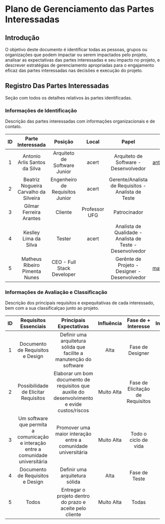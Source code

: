 # Plano de Gerenciamento das Partes Interessadas

## Introdução

O objetivo deste documento é identificar todas as pessoas, grupos ou organizações que podem impactar ou serem impactados pelo projeto, analisar as expectativas das partes interessadas e seu impacto no projeto, e descrever estratégias de gerenciamento apropriadas para o engajamento eficaz das partes interessadas nas decisões e execução do projeto. 

## Registro Das Partes Interessadas

Seção com todos os detalhes relativos às partes identificadas.

### Informações de Identificação

Descrição das partes interessadas com informações organizacionais e de contato.

| ID | Parte Interessada | Posição | Local | Papel | e-mail | Telefone |
|:--:|:-----------------:|:-------:|:-----:|:-----:|:------:|:--------:|
| 1 | Antonio Arlis Santos da Silva | Arquiteto de Software Junior | acert | Arquiteto de Software - Desenvolvedor | antonio.silva27@outlook.com | (62) 99189-236x |
| 2 | Beatriz Nogueira Carvalho da Silveira | Engenheiro de Requisitos Junior | acert | Gerente/Analista de Requisitos - Analista de Teste |  | (62) 99195-1501 |
| 3 | Gilmar Ferreira Arantes | Cliente | Professor UFG | Patrocinador | gilmar@inf.ufg.br | (62) 3521-1181 | 
| 4 | Keslley Lima da Silva | Tester | acert | Analista de Qualidade - Analista de Teste - Desenvolvedor | | (62) 99389-1248 |
| 5 | Matheus Ribeiro Pimenta Nunes | CEO - Full Stack Developer | | Gerênte de Projeto - Designer - Desenvolvedor| matheuspiment@hotmail.com | (62) 99662-869x | 

### Informações de Avaliação e Classificação

Descrição dos principais requisitos e expequitativas de cada interessado, bem com a sua classificalçao junto ao projeto.

| ID | Requisitos Essenciais | Principais Expectativas | Influência | Fase de + Interesse | Interna/Externa | Enganjamento |
|:--:|:---------------------:|:-----------------------:|:----------:|:-------------------:|:---------------:|:------------:|
| 1 | Documento de Requisitos e Design | Definir uma arquitetura sólida que facilite a manutenção do software | Alta | Fase de Designer | Interno | Apoiador |
| 2 | Possibilidade de Elicitar Requisitos | Elaborar um bom documento de requisitos que auxilie do desenvolvimento e evide custos/riscos| Muito Alta | Fase de Elicitação de Requisitos | Interno | Apoiador |
| 3 | Um software que permita a comunicação e interação entre a comunidade universitária | Promover uma maior interação entre a comunidade universitária | Muito Alta | Todo o ciclo de vida | Interno | Apoiador |
| 4 | Documento de Requisitos e Design | Definir uma arquitetura sólida | Alta | Fase de Teste | Interno | Apoiador |
| 5 | Todos | Entregar o projeto dentro do prazo e aceite pelo cliente | Muito Alta | Todas | Interno | Apoiador |

